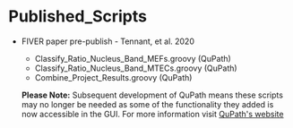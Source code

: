 # Published_Scripts

* FIVER paper pre-publish - Tennant, et al. 2020
  * Classify_Ratio_Nucleus_Band_MEFs.groovy (QuPath)
  * Classify_Ratio_Nucleus_Band_MTECs.groovy (QuPath)
  * Combine_Project_Results.groovy (QuPath)
  
  **Please Note:** Subsequent development of QuPath means these scripts may no longer be needed as some of the functionality they added is now accessible in the GUI. For more information visit [QuPath's website](qupath.github.io)

